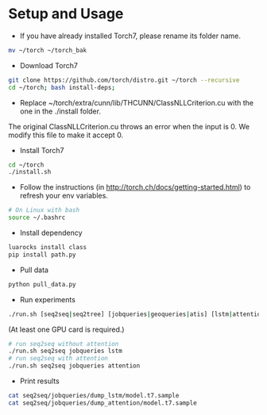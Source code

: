 # Setup and Usage

- If you have already installed Torch7, please rename its folder name.
```sh
mv ~/torch ~/torch_bak
```

- Download Torch7
```sh
git clone https://github.com/torch/distro.git ~/torch --recursive
cd ~/torch; bash install-deps;
```

- Replace ~/torch/extra/cunn/lib/THCUNN/ClassNLLCriterion.cu with the one in the ./install folder.

The original ClassNLLCriterion.cu throws an error when the input is 0. We modify this file to make it accept 0.

- Install Torch7
```sh
cd ~/torch
./install.sh
```

- Follow the instructions (in http://torch.ch/docs/getting-started.html) to refresh your env variables.
```sh
# On Linux with bash
source ~/.bashrc
```

- Install dependency
```sh
luarocks install class
pip install path.py
```

- Pull data
```sh
python pull_data.py
```

- Run experiments
```sh
./run.sh [seq2seq|seq2tree] [jobqueries|geoqueries|atis] [lstm|attention] GPU_ID
```
(At least one GPU card is required.)

```sh
# run seq2seq without attention
./run.sh seq2seq jobqueries lstm
# run seq2seq with attention
./run.sh seq2seq jobqueries attention
```

- Print results
```sh
cat seq2seq/jobqueries/dump_lstm/model.t7.sample
cat seq2seq/jobqueries/dump_attention/model.t7.sample
```
